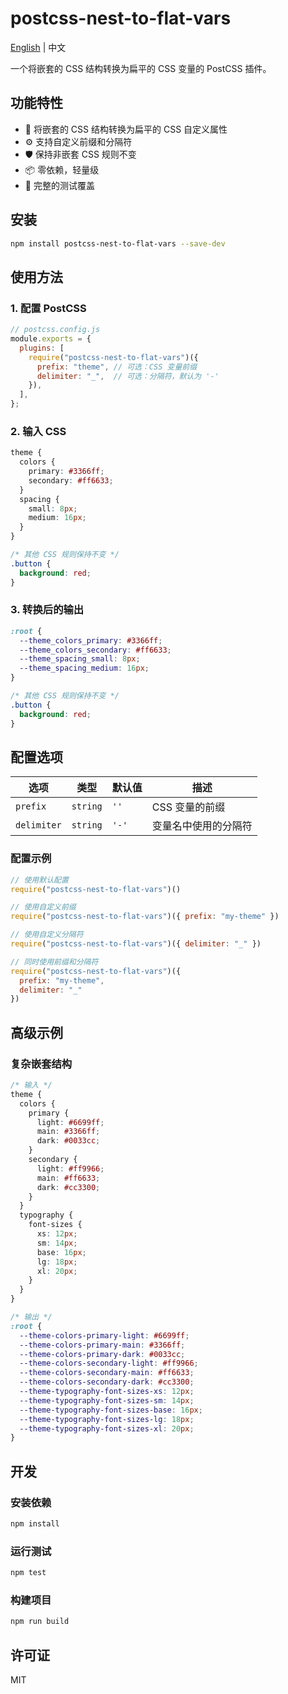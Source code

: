 # postcss-nest-to-flat-vars

[English](./README_en.md) | 中文

一个将嵌套的 CSS 结构转换为扁平的 CSS 变量的 PostCSS 插件。

## 功能特性

- 🎯 将嵌套的 CSS 结构转换为扁平的 CSS 自定义属性
- ⚙️ 支持自定义前缀和分隔符
- 🛡️ 保持非嵌套 CSS 规则不变
- 📦 零依赖，轻量级
- 🧪 完整的测试覆盖

## 安装

```bash
npm install postcss-nest-to-flat-vars --save-dev
```

## 使用方法

### 1. 配置 PostCSS

```js
// postcss.config.js
module.exports = {
  plugins: [
    require("postcss-nest-to-flat-vars")({
      prefix: "theme", // 可选：CSS 变量前缀
      delimiter: "_",  // 可选：分隔符，默认为 '-'
    }),
  ],
};
```

### 2. 输入 CSS

```css
theme {
  colors {
    primary: #3366ff;
    secondary: #ff6633;
  }
  spacing {
    small: 8px;
    medium: 16px;
  }
}

/* 其他 CSS 规则保持不变 */
.button {
  background: red;
}
```

### 3. 转换后的输出

```css
:root {
  --theme_colors_primary: #3366ff;
  --theme_colors_secondary: #ff6633;
  --theme_spacing_small: 8px;
  --theme_spacing_medium: 16px;
}

/* 其他 CSS 规则保持不变 */
.button {
  background: red;
}
```

## 配置选项

| 选项 | 类型 | 默认值 | 描述 |
|------|------|--------|------|
| `prefix` | `string` | `''` | CSS 变量的前缀 |
| `delimiter` | `string` | `'-'` | 变量名中使用的分隔符 |

### 配置示例

```js
// 使用默认配置
require("postcss-nest-to-flat-vars")()

// 使用自定义前缀
require("postcss-nest-to-flat-vars")({ prefix: "my-theme" })

// 使用自定义分隔符
require("postcss-nest-to-flat-vars")({ delimiter: "_" })

// 同时使用前缀和分隔符
require("postcss-nest-to-flat-vars")({ 
  prefix: "my-theme", 
  delimiter: "_" 
})
```

## 高级示例

### 复杂嵌套结构

```css
/* 输入 */
theme {
  colors {
    primary {
      light: #6699ff;
      main: #3366ff;
      dark: #0033cc;
    }
    secondary {
      light: #ff9966;
      main: #ff6633;
      dark: #cc3300;
    }
  }
  typography {
    font-sizes {
      xs: 12px;
      sm: 14px;
      base: 16px;
      lg: 18px;
      xl: 20px;
    }
  }
}
```

```css
/* 输出 */
:root {
  --theme-colors-primary-light: #6699ff;
  --theme-colors-primary-main: #3366ff;
  --theme-colors-primary-dark: #0033cc;
  --theme-colors-secondary-light: #ff9966;
  --theme-colors-secondary-main: #ff6633;
  --theme-colors-secondary-dark: #cc3300;
  --theme-typography-font-sizes-xs: 12px;
  --theme-typography-font-sizes-sm: 14px;
  --theme-typography-font-sizes-base: 16px;
  --theme-typography-font-sizes-lg: 18px;
  --theme-typography-font-sizes-xl: 20px;
}
```

## 开发

### 安装依赖

```bash
npm install
```

### 运行测试

```bash
npm test
```

### 构建项目

```bash
npm run build
```

## 许可证

MIT